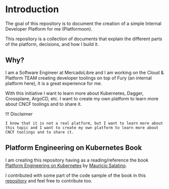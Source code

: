 # Introduction

The goal of this repository is to document the creation of a simple Internal Developer Platform for me (Platformoon). 

This repository is a collection of documents that explain the different parts of the platform, decisions, and how I build it.

## Why?

I am a Software Engineer at MercadoLibre and I am working on the Cloud & Platform TEAM creating developer toolings on top of Fury (an internal platform here), it is a great experience for me. 

With this initiative I want to learn more about Kubernetes, Dagger, Crossplane, ArgoCD, etc. I want to create my own platform to learn more about CNCF toolings and to share it.

!!! Disclaimer

    I know that it is not a real platform, but I want to learn more about this topic and I want to create my own platform to learn more about CNCF toolings and to share it.

## Platform Engineering on Kubernetes Book

I am creating this repository having as a reading/reference the book [Platform Engineering on Kubernetes](https://www.manning.com/books/platform-engineering-on-kubernetes) by [Mauricio Salatino](https://twitter.com/salaboy). 

I contributed with some part of the code sample of the book in this [repository](https://github.com/salaboy/platform-on-k8s) and feel free to contribute too.